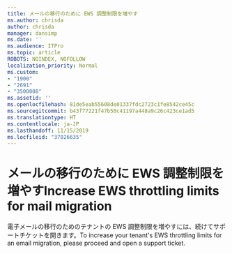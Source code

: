 ```yaml
---
title: メールの移行のために EWS 調整制限を増やす
ms.author: chrisda
author: chrisda
manager: dansimp
ms.date: ''
ms.audience: ITPro
ms.topic: article
ROBOTS: NOINDEX, NOFOLLOW
localization_priority: Normal
ms.custom:
- "1900"
- "2691"
- "3500008"
ms.assetid: ''
ms.openlocfilehash: 81de5eab55608de01337fdc2723c1fe8542ce45c
ms.sourcegitcommit: b43f77221f47b50c41197a448a9c26c423ce1ad5
ms.translationtype: HT
ms.contentlocale: ja-JP
ms.lasthandoff: 11/15/2019
ms.locfileid: "37026635"
---
```

# <a name="increase-ews-throttling-limits-for-mail-migration"></a><span data-ttu-id="a8871-102">メールの移行のために EWS 調整制限を増やす</span><span class="sxs-lookup"><span data-stu-id="a8871-102">Increase EWS throttling limits for mail migration</span></span>

<span data-ttu-id="a8871-103">電子メールの移行のためのテナントの EWS 調整制限を増やすには、続けてサポートチケットを開きます。</span><span class="sxs-lookup"><span data-stu-id="a8871-103">To increase your tenant's EWS throttling limits for an email migration, please proceed and open a support ticket.</span></span>
